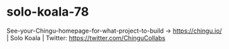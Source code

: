 # solo-koala-78
See-your-Chingu-homepage-for-what-project-to-build -> https://chingu.io/ | Solo Koala | Twitter: https://twitter.com/ChinguCollabs
